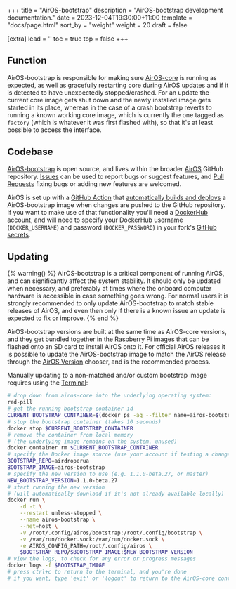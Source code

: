 +++
title = "AirOS-bootstrap"
description = "AirOS-bootstrap development documentation."
date = 2023-12-04T19:30:00+11:00
template = "docs/page.html"
sort_by = "weight"
weight = 20
draft = false

[extra]
lead = ''
toc = true
top = false
+++

## Function

AirOS-bootstrap is responsible for making sure [AirOS-core](../core) is running as expected, as well as gracefully restarting core during AirOS updates and if it is detected to have unexpectedly stopped/crashed. 
For an update the current core image gets shut down and the newly installed image gets started in its place, whereas in the case of a crash bootstrap reverts to running a known working core image, which is currently the one tagged as `factory` (which is whatever it was first flashed with), so that it's at least possible to access the interface.

## Codebase

[AirOS-bootstrap](https://github.com/airdroperua/AirOS/tree/master/bootstrap) is open source, and lives within the broader [AirOS](https://github.com/airdroperua/AirOS) GitHub repository. [Issues](https://github.com/airdroperua/AirOS/issues) can be used to report bugs or suggest features, and [Pull Requests](https://github.com/airdroperua/AirOS/pulls) fixing bugs or adding new features are welcomed.

AirOS is set up with a [GitHub Action](https://docs.github.com/en/actions) that [automatically builds and deploys](https://github.com/airdroperua/AirOS/blob/master/.github/workflows/test-and-deploy.yml#L90) a AirOS-bootstrap image when changes are pushed to the GitHub repository.
If you want to make use of that functionality you'll need a [DockerHub](https://hub.docker.com) account, and will need to specify your DockerHub username (`DOCKER_USERNAME`) and password (`DOCKER_PASSWORD`) in your fork's [GitHub secrets](https://docs.github.com/en/actions/security-guides/encrypted-secrets).

## Updating

{% warning() %}
AirOS-bootstrap is a critical component of running AirOS, and can significantly affect the system stability. It should only be updated when necessary, and preferably at times where the onboard computer hardware is accessible in case something goes wrong. For normal users it is strongly recommended to only update AirOS-bootstrap to match stable releases of AirOS, and even then only if there is a known issue an update is expected to fix or improve.
{% end %}

AirOS-bootstrap versions are built at the same time as AirOS-core versions, and they get bundled together in the Raspberry Pi images that can be flashed onto an SD card to install AirOS onto it. For official AirOS releases it is possible to update the AirOS-bootstrap image to match the AirOS release through the [AirOS Version](../../usage/advanced/#airos-version) chooser, and is the recommended process.

Manually updating to a non-matched and/or custom bootstrap image requires using the [Terminal](../../usage/advanced/#terminal):

```sh
# drop down from airos-core into the underlying operating system:
red-pill
# get the running bootstrap container id
CURRENT_BOOTSTRAP_CONTAINER=$(docker ps -aq --filter name=airos-bootstrap)
# stop the bootstrap container (takes 10 seconds)
docker stop $CURRENT_BOOTSTRAP_CONTAINER
# remove the container from local memory
# (the underlying image remains on the system, unused)
docker container rm $CURRENT_BOOTSTRAP_CONTAINER
# specify the Docker image source (use your account if testing a change)
BOOTSTRAP_REPO=airdroperua
BOOTSTRAP_IMAGE=airos-bootstrap
# specify the new version to use (e.g. 1.1.0-beta.27, or master)
NEW_BOOTSTRAP_VERSION=1.1.0-beta.27
# start running the new version
# (will automatically download if it's not already available locally)
docker run \
    -d -t \
    --restart unless-stopped \
    --name airos-bootstrap \
    --net=host \
    -v /root/.config/airos/bootstrap:/root/.config/bootstrap \
    -v /var/run/docker.sock:/var/run/docker.sock \
    -e AIROS_CONFIG_PATH=/root/.config/airos \
    $BOOTSTRAP_REPO/$BOOTSTRAP_IMAGE:$NEW_BOOTSTRAP_VERSION
# view the logs, to check for any error or progress messages
docker logs -f $BOOTSTRAP_IMAGE
# press ctrl+c to return to the terminal, and you're done
# if you want, type 'exit' or 'logout' to return to the AirOS-core container
```

